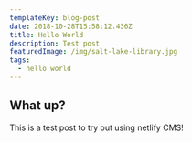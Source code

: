 ```yaml
---
templateKey: blog-post
date: 2018-10-28T15:58:12.436Z
title: Hello World
description: Test post
featuredImage: /img/salt-lake-library.jpg
tags:
  - hello world
---
```

## What up?

This is a test post to try out using netlify CMS!
